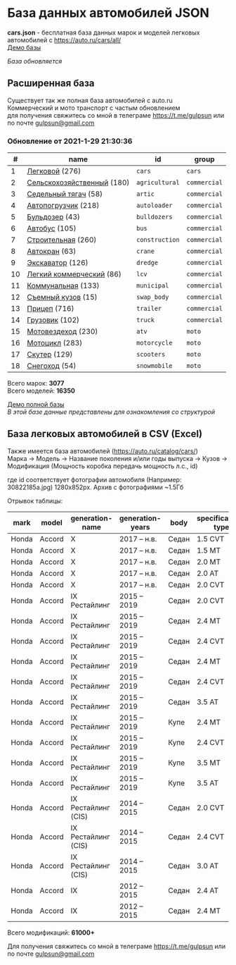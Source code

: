 # База данных автомобилей JSON
**cars.json** - бесплатная база данных марок и моделей легковых автомобилей с https://auto.ru/cars/all/  
[Демо базы](https://blanzh.github.io/carsBase/)

_База обновляется_
## Расширенная база
Существует так же полная база автомобилей с auto.ru  
Коммерческий и мото транспорт с частым обновлением   
для получения свяжитесь со мной в телеграме https://t.me/gulpsun или по почте gulpsun@gmail.com

### Обновление от 2021-1-29 21:30:36
|#|name|id|group|
|---|---|---|---|
|1|[Легковой](https://auto.ru/cars/all/) (276)|`cars`|`cars`|
|2|[Сельскохозяйственный](https://auto.ru/agricultural/all/) (180)|`agricultural`|`commercial`|
|3|[Седельный тягач](https://auto.ru/artic/all/) (58)|`artic`|`commercial`|
|4|[Автопогрузчик](https://auto.ru/autoloader/all/) (218)|`autoloader`|`commercial`|
|5|[Бульдозер](https://auto.ru/bulldozers/all/) (43)|`bulldozers`|`commercial`|
|6|[Автобус](https://auto.ru/bus/all/) (105)|`bus`|`commercial`|
|7|[Строительная](https://auto.ru/construction/all/) (260)|`construction`|`commercial`|
|8|[Автокран](https://auto.ru/crane/all/) (63)|`crane`|`commercial`|
|9|[Экскаватор](https://auto.ru/dredge/all/) (126)|`dredge`|`commercial`|
|10|[Легкий коммерческий](https://auto.ru/lcv/all/) (86)|`lcv`|`commercial`|
|11|[Коммунальная](https://auto.ru/municipal/all/) (133)|`municipal`|`commercial`|
|12|[Съемный кузов](https://auto.ru/swap_body/all/) (15)|`swap_body`|`commercial`|
|13|[Прицеп](https://auto.ru/trailer/all/) (716)|`trailer`|`commercial`|
|14|[Грузовик](https://auto.ru/truck/all/) (102)|`truck`|`commercial`|
|15|[Мотовездеход](https://auto.ru/atv/all/) (230)|`atv`|`moto`|
|16|[Мотоцикл](https://auto.ru/motorcycle/all/) (283)|`motorcycle`|`moto`|
|17|[Скутер](https://auto.ru/scooters/all/) (129)|`scooters`|`moto`|
|18|[Снегоход](https://auto.ru/snowmobile/all/) (54)|`snowmobile`|`moto`|

Всего марок: **3077**  
Всего моделей: **16350**


[Демо полной базы](https://blanzh.github.io/carsBase/demo_private.zip)  
_В этой базе данные представлены для ознакомления со структурой_

## База легковых автомобилей в CSV (Excel)
Также имеется база автомобилей (https://auto.ru/catalog/cars/)  
Марка -> Модель -> Название поколения и/или годы выпуска -> Кузов -> Модификация (Мощность коробка передачь мощность л.с., id)

где id соответствует фотографии автомобиля (Например: 30822185a.jpg) 1280x852px. Архив с фотографиями ~1.5Гб

Отрывок таблицы:

|mark|model|generation-name|generation-years|body|specification-type|specification-power|id|
|---|---|---|---|---|---|---|---|
|Honda|Accord|X|2017 – н.в.|Седан|1.5 CVT|192 л.c.|30822185a|
|Honda|Accord|X|2017 – н.в.|Седан|1.5 MT|192 л.c.|30822185a|
|Honda|Accord|X|2017 – н.в.|Седан|2.0 MT|252 л.c.|30822185a|
|Honda|Accord|X|2017 – н.в.|Седан|2.0 AT|252 л.c.|30822185a|
|Honda|Accord|X|2017 – н.в.|Седан|2.0 CVT|212 л.c.|30822185a|
|Honda|Accord|IX Рестайлинг|2015 – 2019|Седан|2.0 CVT|145 л.c.|21d12ab99|
|Honda|Accord|IX Рестайлинг|2015 – 2019|Седан|2.4 MT|188 л.c.|21d12ab99|
|Honda|Accord|IX Рестайлинг|2015 – 2019|Седан|2.4 CVT|188 л.c.|21d12ab99|
|Honda|Accord|IX Рестайлинг|2015 – 2019|Седан|2.4 MT|192 л.c.|21d12ab99|
|Honda|Accord|IX Рестайлинг|2015 – 2019|Седан|2.4 CVT|192 л.c.|21d12ab99|
|Honda|Accord|IX Рестайлинг|2015 – 2019|Седан|3.5 AT|281 л.c.|21d12ab99|
|Honda|Accord|IX Рестайлинг|2015 – 2019|Купе|2.4 MT|185 л.c.|da6164b71|
|Honda|Accord|IX Рестайлинг|2015 – 2019|Купе|2.4 CVT|185 л.c.|da6164b71|
|Honda|Accord|IX Рестайлинг|2015 – 2019|Купе|3.5 MT|278 л.c.|da6164b71|
|Honda|Accord|IX Рестайлинг|2015 – 2019|Купе|3.5 AT|278 л.c.|da6164b71|
|Honda|Accord|IX Рестайлинг (CIS)|2014 – 2015|Седан|2.0 CVT|150 л.c.|4fb2611f1|
|Honda|Accord|IX Рестайлинг (CIS)|2014 – 2015|Седан|2.4 CVT|188 л.c.|4fb2611f1|
|Honda|Accord|IX Рестайлинг (CIS)|2014 – 2015|Седан|3.0 AT|249 л.c.|4fb2611f1|
|Honda|Accord|IX|2012 – 2015|Седан|2.4 AT|180 л.c.|12af99801|
|Honda|Accord|IX|2012 – 2015|Седан|2.4 MT|180 л.c.|12af99801|
Всего модификаций: **61000+**

Для получения свяжитесь со мной в телеграме https://t.me/gulpsun или по почте gulpsun@gmail.com

